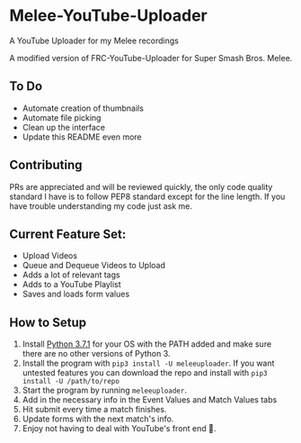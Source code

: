 # Melee-YouTube-Uploader
A YouTube Uploader for my Melee recordings

A modified version of FRC-YouTube-Uploader for Super Smash Bros. Melee.

## To Do
* Automate creation of thumbnails
* Automate file picking
* Clean up the interface
* Update this README even more


## Contributing
PRs are appreciated and will be reviewed quickly, the only code quality standard I have is to follow PEP8 standard except for the line length. If you have trouble understanding my code just ask me.

## Current Feature Set:
* Upload Videos
* Queue and Dequeue Videos to Upload
* Adds a lot of relevant tags
* Adds to a YouTube Playlist
* Saves and loads form values

## How to Setup
1. Install [Python 3.7.1](https://www.python.org/downloads/release/python-371/) for your OS with the PATH added and make sure there are no other versions of Python 3.
2. Install the program with `pip3 install -U meleeuploader`. If you want untested features you can download the repo and install with `pip3 install -U /path/to/repo`
3. Start the program by running `meleeuploader`.
4. Add in the necessary info in the Event Values and Match Values tabs
5. Hit submit every time a match finishes.
6. Update forms with the next match's info.
7. Enjoy not having to deal with YouTube's front end 🎉.
